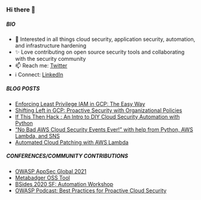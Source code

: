 ### Hi there 👋

##### BIO
- 💬 Interested in all things cloud security, application security, automation, and infrastructure hardening
- ✨ Love contributing on open source security tools and collaborating with the security community
- 📫 Reach me: [Twitter](https://twitter.com/_ashishpatel)
- ℹ️ Connect: [LinkedIn](https://www.linkedin.com/in/ashishpatel0/)

##### BLOG POSTS
- [Enforcing Least Privilege IAM in GCP: The Easy Way](https://medium.com/@_ashishpatel/enforcing-least-privilege-iam-in-gcp-the-easy-way-f7840bdc8e03)
- [Shifting Left in GCP: Proactive Security with Organizational Policies](https://medium.com/@_ashishpatel/shifting-left-in-gcp-proactive-security-with-organizational-policies-728316438139)
- [If This Then Hack : An Intro to DIY Cloud Security Automation with Python](https://medium.com/@_ashishpatel/if-this-then-hack-an-intro-to-diy-cloud-security-automation-with-python-4b8ba31e0ff1)
- [“No Bad AWS Cloud Security Events Ever!” with help from Python, AWS Lambda, and SNS](https://medium.com/@_ashishpatel/no-bad-aws-cloud-security-events-ever-with-help-from-python-aws-lambda-and-sns-65c13f13189f)
- [Automated Cloud Patching with AWS Lambda](https://medium.com/@_ashishpatel/automated-cloud-patching-with-aws-lambda-fb5531d4b458)

##### CONFERENCES/COMMUNITY CONTRIBUTIONS
- [OWASP AppSec Global 2021](https://usa.globalappsec.org/)
- [Metabadger OSS Tool](https://github.com/salesforce/metabadger)
- [BSides 2020 SF: Automation Workshop](https://bsidessf2020.sched.com/event/Ybjr/if-this-then-hack-an-intro-to-diy-cloud-security-automation-with-python)
- [OWASP Podcast: Best Practices for Proactive Cloud Security](https://www.buzzsprout.com/775379/4019645) 
